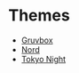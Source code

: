 # Themes

- [Gruvbox](https://github.com/morhetz/gruvbox)
- [Nord](https://github.com/arcticicestudio/nord)
- [Tokyo Night](https://github.com/folke/tokyonight.nvim)
